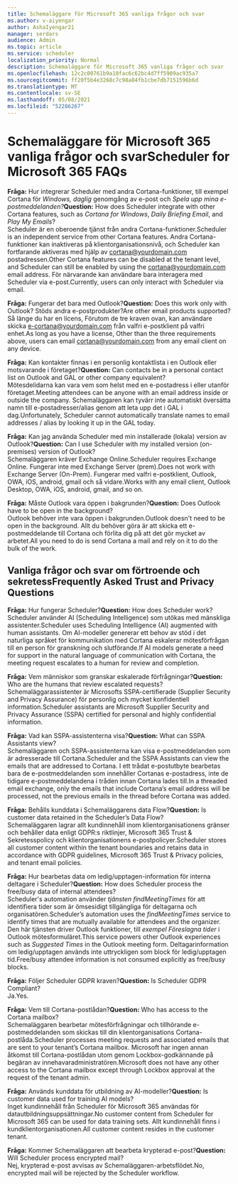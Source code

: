 ```yaml
---
title: Schemaläggare för Microsoft 365 vanliga frågor och svar
ms.author: v-aiyengar
author: AshaIyengar21
manager: serdars
audience: Admin
ms.topic: article
ms.service: scheduler
localization_priority: Normal
description: Schemaläggare för Microsoft 365 vanliga frågor och svar
ms.openlocfilehash: 12c2c00761b9a10fac6c62bc4d7ff5909ac935a7
ms.sourcegitcommit: ff20f5b4e3268c7c98a84fb1cbe7db7151596b6d
ms.translationtype: MT
ms.contentlocale: sv-SE
ms.lasthandoff: 05/08/2021
ms.locfileid: "52286267"
---
```

# <a name="scheduler-for-microsoft-365-faqs"></a><span data-ttu-id="912d8-103">Schemaläggare för Microsoft 365 vanliga frågor och svar</span><span class="sxs-lookup"><span data-stu-id="912d8-103">Scheduler for Microsoft 365 FAQs</span></span>

<span data-ttu-id="912d8-104">**Fråga:** Hur integrerar Scheduler med andra Cortana-funktioner, till exempel Cortana för *Windows,* *daglig* genomgång av e-post och *Spela upp mina e-postmeddelanden?*</span><span class="sxs-lookup"><span data-stu-id="912d8-104">**Question:** How does Scheduler integrate with other Cortana features, such as *Cortana for Windows*, *Daily Briefing Email*, and *Play My Emails*?</span></span></br>
<span data-ttu-id="912d8-105">Scheduler är en oberoende tjänst från andra Cortana-funktioner.</span><span class="sxs-lookup"><span data-stu-id="912d8-105">Scheduler is an independent service from other Cortana features.</span></span> <span data-ttu-id="912d8-106">Andra Cortana-funktioner kan inaktiveras på klientorganisationsnivå, och Scheduler kan fortfarande aktiveras med hjälp av cortana@yourdomain.com postadressen.</span><span class="sxs-lookup"><span data-stu-id="912d8-106">Other Cortana features can be disabled at the tenant level, and Scheduler can still be enabled by using the cortana@yourdomain.com email address.</span></span> <span data-ttu-id="912d8-107">För närvarande kan användare bara interagera med Scheduler via e-post.</span><span class="sxs-lookup"><span data-stu-id="912d8-107">Currently, users can only interact with Scheduler via email.</span></span>

<span data-ttu-id="912d8-108">**Fråga:** Fungerar det bara med Outlook?</span><span class="sxs-lookup"><span data-stu-id="912d8-108">**Question:** Does this work only with Outlook?</span></span> <span data-ttu-id="912d8-109">Stöds andra e-postprodukter?</span><span class="sxs-lookup"><span data-stu-id="912d8-109">Are other email products supported?</span></span></br>
<span data-ttu-id="912d8-110">Så länge du har en licens, Förutom de tre kraven ovan, kan användare skicka e-cortana@yourdomain.com från valfri e-postklient på valfri enhet.</span><span class="sxs-lookup"><span data-stu-id="912d8-110">As long as you have a license, Other than the three requirements above, users can email cortana@yourdomain.com from any email client on any device.</span></span>

<span data-ttu-id="912d8-111">**Fråga:** Kan kontakter finnas i en personlig kontaktlista i en Outlook eller motsvarande i företaget?</span><span class="sxs-lookup"><span data-stu-id="912d8-111">**Question:** Can contacts be in a personal contact list on Outlook and GAL or other company equivalent?</span></span></br>
<span data-ttu-id="912d8-112">Mötesdelidarna kan vara vem som helst med en e-postadress i eller utanför företaget.</span><span class="sxs-lookup"><span data-stu-id="912d8-112">Meeting attendees can be anyone with an email address inside or outside the company.</span></span> <span data-ttu-id="912d8-113">Schemaläggaren kan tyvärr inte automatiskt översätta namn till e-postadresser/alias genom att leta upp det i GAL i dag.</span><span class="sxs-lookup"><span data-stu-id="912d8-113">Unfortunately, Scheduler cannot automatically translate names to email addresses / alias by looking it up in the GAL today.</span></span>

<span data-ttu-id="912d8-114">**Fråga:** Kan jag använda Scheduler med min installerade (lokala) version av Outlook?</span><span class="sxs-lookup"><span data-stu-id="912d8-114">**Question:** Can I use Scheduler with my installed version (on-premises) version of Outlook?</span></span></br>
<span data-ttu-id="912d8-115">Schemaläggaren kräver Exchange Online.</span><span class="sxs-lookup"><span data-stu-id="912d8-115">Scheduler requires Exchange Online.</span></span> <span data-ttu-id="912d8-116">Fungerar inte med Exchange Server (prem).</span><span class="sxs-lookup"><span data-stu-id="912d8-116">Does not work with Exchange Server (On-Prem).</span></span> <span data-ttu-id="912d8-117">Fungerar med valfri e-postklient, Outlook, OWA, iOS, android, gmail och så vidare.</span><span class="sxs-lookup"><span data-stu-id="912d8-117">Works with any email client, Outlook Desktop, OWA, iOS, android, gmail, and so on.</span></span>

<span data-ttu-id="912d8-118">**Fråga:** Måste Outlook vara öppen i bakgrunden?</span><span class="sxs-lookup"><span data-stu-id="912d8-118">**Question:** Does Outlook have to be open in the background?</span></span></br>
<span data-ttu-id="912d8-119">Outlook behöver inte vara öppen i bakgrunden.</span><span class="sxs-lookup"><span data-stu-id="912d8-119">Outlook doesn't need to be open in the background.</span></span> <span data-ttu-id="912d8-120">Allt du behöver göra är att skicka ett e-postmeddelande till Cortana och förlita dig på att det gör mycket av arbetet.</span><span class="sxs-lookup"><span data-stu-id="912d8-120">All you need to do is send Cortana a mail and rely on it to do the bulk of the work.</span></span>

## <a name="frequently-asked-trust-and-privacy-questions"></a><span data-ttu-id="912d8-121">Vanliga frågor och svar om förtroende och sekretess</span><span class="sxs-lookup"><span data-stu-id="912d8-121">Frequently Asked Trust and Privacy Questions</span></span>

<span data-ttu-id="912d8-122">**Fråga:** Hur fungerar Scheduler?</span><span class="sxs-lookup"><span data-stu-id="912d8-122">**Question:** How does Scheduler work?</span></span></br>
<span data-ttu-id="912d8-123">Scheduler använder AI (Scheduling Intelligence) som utökas med mänskliga assistenter.</span><span class="sxs-lookup"><span data-stu-id="912d8-123">Scheduler uses Scheduling Intelligence (AI) augmented with human assistants.</span></span> <span data-ttu-id="912d8-124">Om AI-modeller genererar ett behov av stöd i det naturliga språket för kommunikation med Cortana eskalerar mötesförfrågan till en person för granskning och slutförande.</span><span class="sxs-lookup"><span data-stu-id="912d8-124">If AI models generate a need for support in the natural language of communication with Cortana, the meeting request escalates to a human for review and completion.</span></span>

<span data-ttu-id="912d8-125">**Fråga:** Vem människor som granskar eskalerade förfrågningar?</span><span class="sxs-lookup"><span data-stu-id="912d8-125">**Question:** Who are the humans that review escalated requests?</span></span> </br>
<span data-ttu-id="912d8-126">Schemaläggarassistenter är Microsofts SSPA-certifierade (Supplier Security and Privacy Assurance) för personlig och mycket konfidentiell information.</span><span class="sxs-lookup"><span data-stu-id="912d8-126">Scheduler assistants are Microsoft Supplier Security and Privacy Assurance (SSPA) certified for personal and highly confidential information.</span></span> 

<span data-ttu-id="912d8-127">**Fråga:** Vad kan SSPA-assistenterna visa?</span><span class="sxs-lookup"><span data-stu-id="912d8-127">**Question:** What can SSPA Assistants view?</span></span></br>
<span data-ttu-id="912d8-128">Schemaläggaren och SSPA-assistenterna kan visa e-postmeddelanden som är adresserade till Cortana.</span><span class="sxs-lookup"><span data-stu-id="912d8-128">Scheduler and the SSPA Assistants can view  the emails that are addressed to Cortana.</span></span> <span data-ttu-id="912d8-129">I ett trådat e-postutbyte bearbetas bara de e-postmeddelanden som innehåller Cortanas e-postadress, inte de tidigare e-postmeddelandena i tråden innan Cortana lades till.</span><span class="sxs-lookup"><span data-stu-id="912d8-129">In a threaded email exchange, only the emails that include Cortana’s email address will be processed, not the previous emails in the thread before Cortana was added.</span></span>   

<span data-ttu-id="912d8-130">**Fråga:** Behålls kunddata i Schemaläggarens data Flow?</span><span class="sxs-lookup"><span data-stu-id="912d8-130">**Question:** Is customer data retained in the Scheduler’s Data Flow?</span></span> </br>
<span data-ttu-id="912d8-131">Schemaläggaren lagrar allt kundinnehåll inom klientorganisationens gränser och behåller data enligt GDPR:s riktlinjer, Microsoft 365 Trust & Sekretesspolicy och klientorganisationens e-postpolicyer.</span><span class="sxs-lookup"><span data-stu-id="912d8-131">Scheduler stores all customer content within the tenant boundaries and retains data in accordance with GDPR guidelines, Microsoft 365 Trust & Privacy policies, and tenant email policies.</span></span>

<span data-ttu-id="912d8-132">**Fråga:** Hur bearbetas data om ledig/upptagen-information för interna deltagare i Scheduler?</span><span class="sxs-lookup"><span data-stu-id="912d8-132">**Question:** How does Scheduler process the free/busy data of internal attendees?</span></span> </br>
<span data-ttu-id="912d8-133">Scheduler's automation använder *tjänsten findMeetingTimes* för att identifiera tider som är ömsesidigt tillgängliga för deltagarna och organisatören.</span><span class="sxs-lookup"><span data-stu-id="912d8-133">Scheduler’s automation uses the *findMeetingTimes* service to identify times that are mutually available for attendees and the organizer.</span></span> <span data-ttu-id="912d8-134">Den här tjänsten driver Outlook funktioner, till *exempel Föreslagna tider* i Outlook mötesformuläret.</span><span class="sxs-lookup"><span data-stu-id="912d8-134">This service powers other Outlook experiences such as *Suggested Times* in the Outlook meeting form.</span></span> <span data-ttu-id="912d8-135">Deltagarinformation om ledig/upptagen används inte uttryckligen som block för ledig/upptagen tid.</span><span class="sxs-lookup"><span data-stu-id="912d8-135">Free/busy attendee information is not consumed explicitly as free/busy blocks.</span></span> 

<span data-ttu-id="912d8-136">**Fråga:** Följer Scheduler GDPR kraven?</span><span class="sxs-lookup"><span data-stu-id="912d8-136">**Question:** Is Scheduler GDPR Compliant?</span></span> </br>
<span data-ttu-id="912d8-137">Ja.</span><span class="sxs-lookup"><span data-stu-id="912d8-137">Yes.</span></span>

<span data-ttu-id="912d8-138">**Fråga:** Vem till Cortana-postlådan?</span><span class="sxs-lookup"><span data-stu-id="912d8-138">**Question:** Who has access to the Cortana mailbox?</span></span> </br>
<span data-ttu-id="912d8-139">Schemaläggaren bearbetar mötesförfrågningar och tillhörande e-postmeddelanden som skickas till din klientorganisations Cortana-postlåda.</span><span class="sxs-lookup"><span data-stu-id="912d8-139">Scheduler processes meeting requests and associated emails that are sent to your tenant’s Cortana mailbox.</span></span> <span data-ttu-id="912d8-140">Microsoft har ingen annan åtkomst till Cortana-postlådan utom genom Lockbox-godkännande på begäran av innehavaradministratören.</span><span class="sxs-lookup"><span data-stu-id="912d8-140">Microsoft does not have any other access to the Cortana mailbox except through Lockbox approval at the request of the tenant admin.</span></span>  

<span data-ttu-id="912d8-141">**Fråga:** Används kunddata för utbildning av AI-modeller?</span><span class="sxs-lookup"><span data-stu-id="912d8-141">**Question:** Is customer data used for training AI models?</span></span></br>
<span data-ttu-id="912d8-142">Inget kundinnehåll från Scheduler för Microsoft 365 användas för datautbildningsuppsättningar.</span><span class="sxs-lookup"><span data-stu-id="912d8-142">No customer content from Scheduler for Microsoft 365 can be used for data training sets.</span></span> <span data-ttu-id="912d8-143">Allt kundinnehåll finns i kundklientorganisationen.</span><span class="sxs-lookup"><span data-stu-id="912d8-143">All customer content resides in the customer tenant.</span></span>  

<span data-ttu-id="912d8-144">**Fråga:** Kommer Schemaläggaren att bearbeta krypterad e-post?</span><span class="sxs-lookup"><span data-stu-id="912d8-144">**Question:** Will Scheduler process encrypted mail?</span></span></br>
<span data-ttu-id="912d8-145">Nej, krypterad e-post avvisas av Schemaläggaren-arbetsflödet.</span><span class="sxs-lookup"><span data-stu-id="912d8-145">No, encrypted mail will be rejected by the Scheduler workflow.</span></span> 




